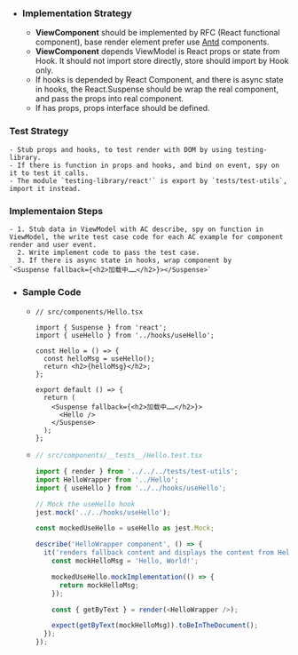 - ### Implementation Strategy
	- **ViewComponent** should be implemented by RFC (React functional component), base render element prefer use [Antd](https://ant.design/components/overview) components.
	- **ViewComponent** depends ViewModel is React props or state from Hook. It should not import store directly, store should import by Hook only.
	- If hooks is depended by  React Component, and there is async state in hooks,  the React.Suspense should be wrap the real component, and pass the props into real component.
	- If has props, props interface should be defined.
### Test Strategy
	- Stub props and hooks, to test render with DOM by using testing-library.
	- If there is function in props and hooks, and bind on event, spy on it to test it calls.
	- The module `testing-library/react'` is export by `tests/test-utils`,  import it instead.
### Implementaion Steps
	- 1. Stub data in ViewModel with AC describe, spy on function in ViewModel, the write test case code for each AC example for component render and user event.
	  2. Write implement code to pass the test case.
	  3. If there is async state in hooks, wrap component by     `<Suspense fallback={<h2>加载中……</h2>}></Suspense>`
- ### Sample Code
	- ```tsx
	  // src/components/Hello.tsx
	  
	  import { Suspense } from 'react';
	  import { useHello } from '../hooks/useHello';
	  
	  const Hello = () => {
	    const helloMsg = useHello();
	    return <h2>{helloMsg}</h2>;
	  };
	  
	  export default () => {
	    return (
	      <Suspense fallback={<h2>加载中……</h2>}>
	        <Hello />
	      </Suspense>
	    );
	  };
	  
	  ```
	- ```typescript
	  // src/components/__tests__/Hello.test.tsx
	  
	  import { render } from '../../../tests/test-utils';
	  import HelloWrapper from '../Hello';
	  import { useHello } from '../../hooks/useHello';
	  
	  // Mock the useHello hook
	  jest.mock('../../hooks/useHello');
	  
	  const mockedUseHello = useHello as jest.Mock;
	  
	  describe('HelloWrapper component', () => {
	    it('renders fallback content and displays the content from Hello component', async () => {
	      const mockHelloMsg = 'Hello, World!';
	  
	      mockedUseHello.mockImplementation(() => {
	        return mockHelloMsg;
	      });
	  
	      const { getByText } = render(<HelloWrapper />);
	  
	      expect(getByText(mockHelloMsg)).toBeInTheDocument();
	    });
	  });
	  
	  ```